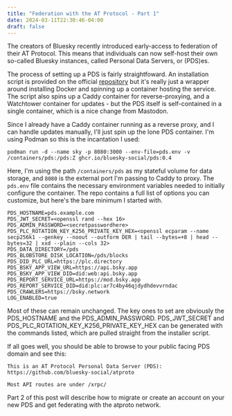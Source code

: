```yaml
---
title: "Federation with the AT Protocol - Part 1"
date: 2024-03-11T22:30:46-04:00
draft: false
---
```


The creators of Bluesky recently introduced early-access to federation of their AT Protocol. This means that individuals can now self-host their own so-called Bluesky instances, called Personal Data Servers, or (PDS)es.

The process of setting up a PDS is fairly straightfoward. An installation script is provided on the official [repository](https://github.com/bluesky-social/pds) but it's really just a wrapper around installing Docker and spinning up a container hosting the service. The script also spins up a Caddy container for reverse-proxying, and a Watchtower container for updates - but the PDS itself is self-contained in a single container, which is a nice change from Mastodon.

Since I already have a Caddy container running as a reverse proxy, and I can handle updates manually, I'll just spin up the lone PDS container. I'm using Podman so this is the incantation I used:
```
podman run -d --name sky -p 8080:3000 --env-file=pds.env -v /containers/pds:/pds:Z ghcr.io/bluesky-social/pds:0.4
```

Here, I'm using the path `/containers/pds` as my stateful volume for data storage, and `8080` is the external port I'm passing to Caddy to proxy. The `pds.env` file contains the necessary environment variables needed to initially configure the container. The repo contains a full list of options you can customize, but here's the bare minimum I started with.
```
PDS_HOSTNAME=pds.example.com
PDS_JWT_SECRET=<openssl rand --hex 16>
PDS_ADMIN_PASSWORD=<secretpasswordhere>
PDS_PLC_ROTATION_KEY_K256_PRIVATE_KEY_HEX=<openssl ecparam --name secp256k1 --genkey --noout --outform DER | tail --bytes=+8 | head --bytes=32 | xxd --plain --cols 32>
PDS_DATA_DIRECTORY=/pds
PDS_BLOBSTORE_DISK_LOCATION=/pds/blocks
PDS_DID_PLC_URL=https://plc.directory
PDS_BSKY_APP_VIEW_URL=https://api.bsky.app
PDS_BSKY_APP_VIEW_DID=did:web:api.bsky.app
PDS_REPORT_SERVICE_URL=https://mod.bsky.app
PDS_REPORT_SERVICE_DID=did:plc:ar7c4by46qjdydhdevvrndac
PDS_CRAWLERS=https://bsky.network
LOG_ENABLED=true
```

Most of these can remain unchanged. The key ones to set are obviously the PDS_HOSTNAME and the PDS_ADMIN_PASSWORD. PDS_JWT_SECRET and PDS_PLC_ROTATION_KEY_K256_PRIVATE_KEY_HEX can be generated with the commands listed, which are pulled straight from the installer script.

If all goes well, you should be able to browse to your public facing PDS domain and see this:
```
This is an AT Protocol Personal Data Server (PDS): https://github.com/bluesky-social/atproto

Most API routes are under /xrpc/
```

Part 2 of this post will describe how to migrate or create an account on your new PDS and get federating with the atproto network.
